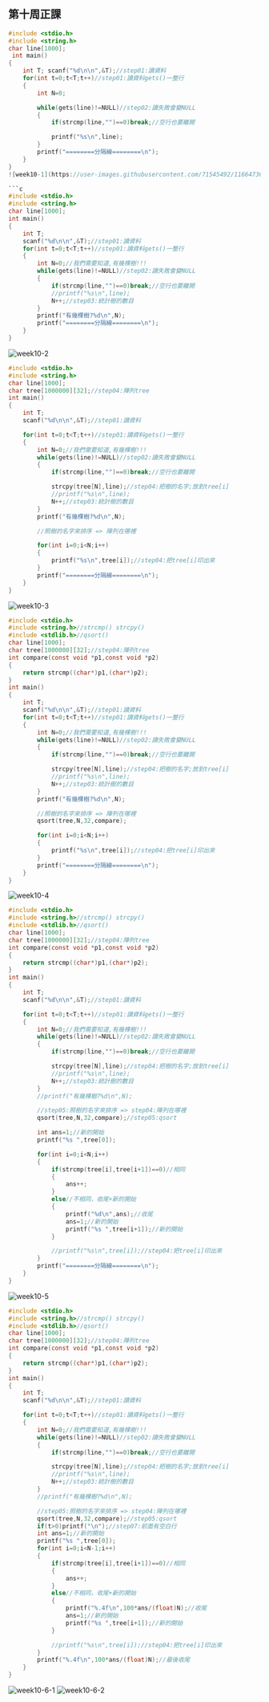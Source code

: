 ## 第十周正課

```c
#include <stdio.h>
#include <string.h>
char line[1000];
 int main()
{
    int T; scanf("%d\n\n",&T);//step01:讀資料
	for(int t=0;t<T;t++)//step01:讀資料gets()一整行
	{
		int N=0;

		while(gets(line)!=NULL)//step02:讀失敗會變NULL
		{
			if(strcmp(line,"")==0)break;//空行也要離開

			printf("%s\n",line);
		}
        printf("========分隔線========\n");
	}
}
![week10-1](https://user-images.githubusercontent.com/71545492/116647369-f7b16800-a9ac-11eb-8e50-2211e58473d6.png)```

```c
#include <stdio.h>
#include <string.h>
char line[1000];
int main()
{
    int T;
    scanf("%d\n\n",&T);//step01:讀資料
    for(int t=0;t<T;t++)//step01:讀資料gets()一整行
	{
		int N=0;//我們需要知道,有幾棵樹!!!
		while(gets(line)!=NULL)//step02:讀失敗會變NULL
		{
			if(strcmp(line,"")==0)break;//空行也要離開
			//printf("%s\n",line);
			N++;//step03:統計樹的數目
		}
		printf("有幾棵樹?%d\n",N);
		printf("========分隔線========\n");
	}
}
```
![week10-2](https://user-images.githubusercontent.com/71545492/116647374-fa13c200-a9ac-11eb-9aac-7807590e7913.png)

```c
#include <stdio.h>
#include <string.h>
char line[1000];
char tree[1000000][32];//step04:陣列tree
int main()
{
    int T;
    scanf("%d\n\n",&T);//step01:讀資料

	for(int t=0;t<T;t++)//step01:讀資料gets()一整行
	{
		int N=0;//我們需要知道,有幾棵樹!!!
		while(gets(line)!=NULL)//step02:讀失敗會變NULL
		{
			if(strcmp(line,"")==0)break;//空行也要離開

			strcpy(tree[N],line);//step04:把樹的名字;放到tree[i]
			//printf("%s\n",line);
			N++;//step03:統計樹的數目
		}
		printf("有幾棵樹?%d\n",N);

		//照樹的名字來排序 => 陣列在哪裡

		for(int i=0;i<N;i++)
		{
			printf("%s\n",tree[i]);//step04:把tree[i]印出來
		}
		printf("========分隔線========\n");
    }
}
```
![week10-3](https://user-images.githubusercontent.com/71545492/116647377-fbdd8580-a9ac-11eb-9388-2bb0c2e28b7a.png)

```c
#include <stdio.h>
#include <string.h>//strcmp() strcpy()
#include <stdlib.h>//qsort()
char line[1000];
char tree[1000000][32];//step04:陣列tree
int compare(const void *p1,const void *p2)
{
    return strcmp((char*)p1,(char*)p2);
}
int main()
{
    int T;
    scanf("%d\n\n",&T);//step01:讀資料
	for(int t=0;t<T;t++)//step01:讀資料gets()一整行
	{
		int N=0;//我們需要知道,有幾棵樹!!!
		while(gets(line)!=NULL)//step02:讀失敗會變NULL
		{
			if(strcmp(line,"")==0)break;//空行也要離開

			strcpy(tree[N],line);//step04:把樹的名字;放到tree[i]
			//printf("%s\n",line);
			N++;//step03:統計樹的數目
		}
		printf("有幾棵樹?%d\n",N);

		//照樹的名字來排序 => 陣列在哪裡
		qsort(tree,N,32,compare);

		for(int i=0;i<N;i++)
		{
			printf("%s\n",tree[i]);//step04:把tree[i]印出來
		}
		printf("========分隔線========\n");
    }
}
```
![week10-4](https://user-images.githubusercontent.com/71545492/116647382-fd0eb280-a9ac-11eb-8e06-2916f0da1792.png)

```c
#include <stdio.h>
#include <string.h>//strcmp() strcpy()
#include <stdlib.h>//qsort()
char line[1000];
char tree[1000000][32];//step04:陣列tree
int compare(const void *p1,const void *p2)
{
	return strcmp((char*)p1,(char*)p2);
}
int main()
{
	int T;
	scanf("%d\n\n",&T);//step01:讀資料

	for(int t=0;t<T;t++)//step01:讀資料gets()一整行
	{
		int N=0;//我們需要知道,有幾棵樹!!!
		while(gets(line)!=NULL)//step02:讀失敗會變NULL
		{
			if(strcmp(line,"")==0)break;//空行也要離開

			strcpy(tree[N],line);//step04:把樹的名字;放到tree[i]
			//printf("%s\n",line);
			N++;//step03:統計樹的數目
		}
		//printf("有幾棵樹?%d\n",N);

		//step05:照樹的名字來排序 => step04:陣列在哪裡
		qsort(tree,N,32,compare);//step05:qsort

		int ans=1;//新的開始
		printf("%s ",tree[0]);

		for(int i=0;i<N;i++)
		{
			if(strcmp(tree[i],tree[i+1])==0)//相同
			{
				ans++;
			}
			else//不相同，收尾+新的開始
			{
				printf("%d\n",ans);//收尾
				ans=1;//新的開始
				printf("%s ",tree[i+1]);//新的開始
			}

			//printf("%s\n",tree[i]);//step04:把tree[i]印出來
		}
		printf("========分隔線========\n");
	}
}
```
![week10-5](https://user-images.githubusercontent.com/71545492/116647387-fed87600-a9ac-11eb-9768-6b55731ffd49.png)

```c
#include <stdio.h>
#include <string.h>//strcmp() strcpy()
#include <stdlib.h>//qsort()
char line[1000];
char tree[1000000][32];//step04:陣列tree
int compare(const void *p1,const void *p2)
{
	return strcmp((char*)p1,(char*)p2);
}
int main()
{
	int T;
	scanf("%d\n\n",&T);//step01:讀資料

	for(int t=0;t<T;t++)//step01:讀資料gets()一整行
	{
		int N=0;//我們需要知道,有幾棵樹!!!
		while(gets(line)!=NULL)//step02:讀失敗會變NULL
		{
			if(strcmp(line,"")==0)break;//空行也要離開

			strcpy(tree[N],line);//step04:把樹的名字;放到tree[i]
			//printf("%s\n",line);
			N++;//step03:統計樹的數目
		}
		//printf("有幾棵樹?%d\n",N);

		//step05:照樹的名字來排序 => step04:陣列在哪裡
		qsort(tree,N,32,compare);//step05:qsort
		if(t>0)printf("\n");//step07:前面有空白行
		int ans=1;//新的開始
		printf("%s ",tree[0]);
		for(int i=0;i<N-1;i++)
		{
			if(strcmp(tree[i],tree[i+1])==0)//相同
			{
				ans++;
			}
			else//不相同，收尾+新的開始
			{
				printf("%.4f\n",100*ans/(float)N);//收尾
				ans=1;//新的開始
				printf("%s ",tree[i+1]);//新的開始
			}

			//printf("%s\n",tree[i]);//step04:把tree[i]印出來
		}
		printf("%.4f\n",100*ans/(float)N);//最後收尾
	}
}
```
![week10-6-1](https://user-images.githubusercontent.com/71545492/116654228-5382ed80-a9bb-11eb-9c50-c006468f43e9.png)
![week10-6-2](https://user-images.githubusercontent.com/71545492/116654245-5847a180-a9bb-11eb-90aa-51fa38bcfea1.png)






